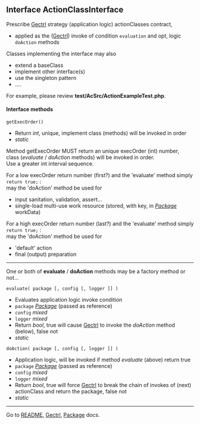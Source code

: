 [comment]: # (This file is part of Gectrl, PHP Genereric controller. Copyright 2021 Kjell-Inge Gustafsson, kigkonsult, All rights reserved, licence LGPLv3)

##  Interface ActionClassInterface

Prescribe [Gectrl] strategy (application logic) actionClasses contract,<br>
* applied as the ([Gectrl]) invoke of condition `evaluation` and opt, logic `doAction` methods

Classes implementing the interface may also
* extend a baseClass
* implement other interface(s)
* use the singleton pattern
* ....

For example, please review **test/AcSrc/ActionExampleTest.php**.

#### Interface methods

```
getExecOrder()
```
* Return _int_, unique, implement class (methods) will be invoked in order
* _static_

Method getExecOrder MUST return an unique execOrder (int) number,<br>
class (_evaluate_ /  _doAction_ methods) will be invoked in order.<br>
Use a greater int interval sequence. 
    
For a low execOrder return number (first?) and the 'evaluate' method simply ```return true;``` :<br>
may the 'doAction' method be used for
* input sanitation, validation, assert...
*  single-load multi-use work resource (stored, with key, in _[Package]_ workData)

For a high execOrder return number (last?) and the 'evaluate' method simply ```return true;``` :<br>
may the 'doAction' method be used for
* 'default' action
* final (output) preparation

___

One or both of **evaluate** / **doAction** methods may be a factory method or not...

```
evaluate( package [, config [, logger ]] )
```
* Evaluates application logic invoke condition 
* ```package``` _[Package]_ (passed as reference)
* ```config``` _mixed_
* ```logger``` _mixed_
* Return _bool_, true will cause [Gectrl] to invoke the _doAction_ method (below), false not
* _static_

```
doAction( package [, config [, logger ]] )
```
* Application logic, will be invoked if method _evaluate_ (above) return true
* ```package``` _[Package]_ (passed as reference)
* ```config``` _mixed_
* ```logger``` _mixed_
* Return _bool_, true will force [Gectrl] to break the chain of invokes of (next) actionClass and return the package, false not
* _static_

---
Go to [README], [Gectrl], [Package] docs.

[Gectrl]:Gectrl.md
[Package]:Package.md
[README]:../README.md
